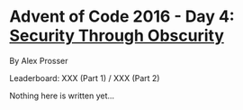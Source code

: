 # Advent of Code 2016 - Day 4: [Security Through Obscurity](https://adventofcode.com/2016/day/4)
By Alex Prosser

Leaderboard: XXX (Part 1) / XXX (Part 2)

Nothing here is written yet...